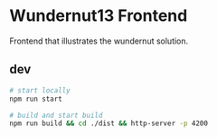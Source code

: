 # Wundernut13 Frontend

Frontend that illustrates the wundernut solution.

## dev

```bash
# start locally
npm run start

# build and start build
npm run build && cd ./dist && http-server -p 4200
```

